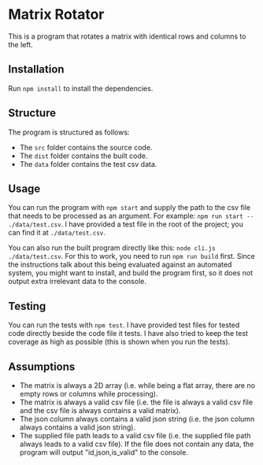 # Matrix Rotator

This is a program that rotates a matrix with identical rows and columns to the left.

## Installation

Run `npm install` to install the dependencies.

## Structure

The program is structured as follows:
- The `src` folder contains the source code.
- The `dist` folder contains the built code.
- The `data` folder contains the test csv data.

## Usage

You can run the program with `npm start` and supply the path to the csv file that needs to be processed as an argument. For example: `npm run start -- ./data/test.csv`. I have provided a test file in the root of the project; you can find it at `./data/test.csv`.

You can also run the built program directly like this: `node cli.js ./data/test.csv`. For this to work, you need to run `npm run build` first. Since the instructions talk about this being evaluated against an automated system, you might want to install, and build the program first, so it does not output extra irrelevant data to the console.

## Testing

You can run the tests with `npm test`. I have provided test files for tested code directly beside the code file it tests. I have also tried to keep the test coverage as high as possible (this is shown when you run the tests).

## Assumptions

- The matrix is always a 2D array (i.e. while being a flat array, there are no empty rows or columns while processing).
- The matrix is always a valid csv file (i.e. the file is always a valid csv file and the csv file is always contains a valid matrix).
- The json column always contains a valid json string (i.e. the json column always contains a valid json string).
- The supplied file path leads to a valid csv file (i.e. the supplied file path always leads to a valid csv file). If the file does not contain any data, the program will output "id,json,is_valid" to the console.
